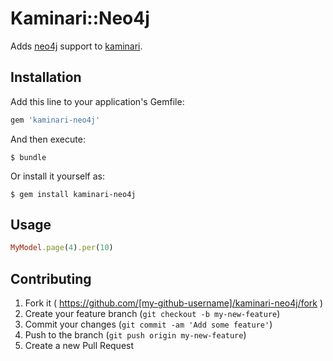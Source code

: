 # Kaminari::Neo4j

Adds [neo4j](https://github.com/neo4jrb/neo4j) support to [kaminari](https://github.com/amatsuda/kaminari). 

## Installation

Add this line to your application's Gemfile:

```ruby
gem 'kaminari-neo4j'
```

And then execute:

    $ bundle

Or install it yourself as:

    $ gem install kaminari-neo4j

## Usage

```ruby
MyModel.page(4).per(10)
```

## Contributing

1. Fork it ( https://github.com/[my-github-username]/kaminari-neo4j/fork )
2. Create your feature branch (`git checkout -b my-new-feature`)
3. Commit your changes (`git commit -am 'Add some feature'`)
4. Push to the branch (`git push origin my-new-feature`)
5. Create a new Pull Request
